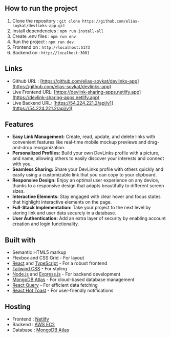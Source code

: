 ## How to run the project

1. Clone the repository : `git clone https://github.com/elias-soykat/devlinks-app.git`
2. Install dependencies : `npm run install-all`
3. Create .env files : `npm run env`
4. Run the project : `npm run dev`
5. Frontend on : `http://localhost:5173`
6. Backend on : `http://localhost:3001`

## Links

- Github URL : [https://github.com/elias-soykat/devlinks-app](https://github.com/elias-soykat/devlinks-app)
- Live Frontend URL: [https://devlink-sharing-apps.netlify.app](https://devlink-sharing-apps.netlify.app)
- Live Backend URL: [https://54.224.221.2/api/v1](https://54.224.221.2/api/v1)

## Features

- **Easy Link Management:** Create, read, update, and delete links with convenient features like real-time mobile mockup previews and drag-and-drop reorganization.
- **Personalized Profiles:** Build your own DevLinks profile with a picture, and name, allowing others to easily discover your interests and connect with you.
- **Seamless Sharing:** Share your DevLinks profile with others quickly and easily using a customizable link that you can copy to your clipboard.
- **Responsive Design:** Enjoy an optimal user experience on any device, thanks to a responsive design that adapts beautifully to different screen sizes.
- **Interactive Elements:** Stay engaged with clear hover and focus states that highlight interactive elements on the page.
- **Full-Stack Implementation:** Take your project to the next level by storing link and user data securely in a database.
- **User Authentication:** Add an extra layer of security by enabling account creation and login functionality.

## Built with

- Semantic HTML5 markup
- Flexbox and CSS Grid - For layout
- [React](https://reactjs.org/) and [TypeScript](https://www.typescriptlang.org/) - For a robust frontend
- [Tailwind CSS](https://tailwindcss.com/) - For styling
- [Node.js](https://nodejs.org/) and [Express.js](https://expressjs.com/) - For backend development
- [MongoDB Atlas](https://www.mongodb.com/atlas/database) - For cloud-based database management
- [React Query](https://react-query.tanstack.com/) - For efficient data fetching
- [React Hot Toast](https://react-hot-toast.com/) - For user-friendly notifications

## Hosting

- Frontend : [Netlify](https://www.netlify.com/)
- Backend : [AWS EC2](https://aws.amazon.com/ec2)
- Database : [MongoDB Atlas](https://www.mongodb.com/atlas/database)
